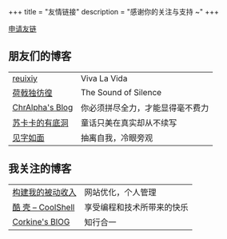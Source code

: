 +++
title = "友情链接"
description = "感谢你的关注与支持 ~"
+++

[申请友链](https://github.com/tianheg/friends)

## 朋友们的博客

|||
|---|---|
 [reuixiy](https://io-oi.me/)     | Viva La Vida
 [荷戟独彷徨](https://guanqr.com) | The Sound of Silence
 [ChrAlpha's Blog](https://blog.ichr.me) | 你必须拼尽全力，才能显得毫不费力
 [苏卡卡的有底洞](https://blog.skk.moe/) | 童话只美在真实却从不续写
 [见字如面](https://hiwannz.com/) | 抽离自我，冷眼旁观

## 我关注的博客

|||
|---|---|
| [构建我的被动收入](https://www.bmpi.dev/) | 网站优化，个人管理 |
| [酷 壳 – CoolShell](https://coolshell.cn/) | 享受编程和技术所带来的快乐 |
| [Corkine's BlOG](https://blog.mazhangjing.com/) | 知行合一 |
